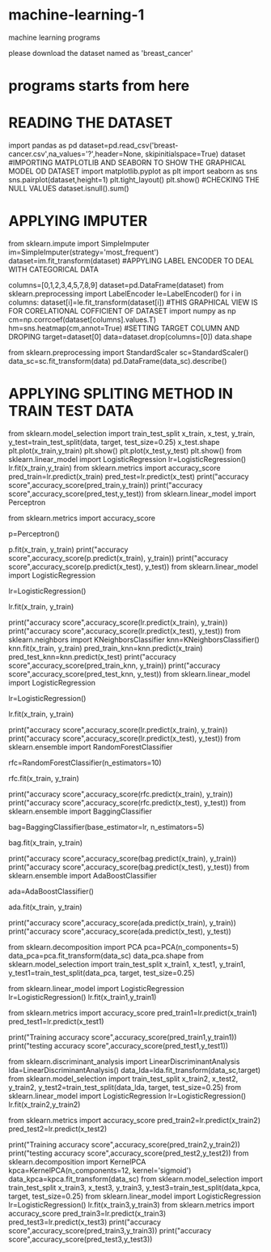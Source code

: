 # machine-learning-1
machine learning programs 

please download the dataset named as 'breast_cancer'

# programs starts from here 
# READING THE DATASET 
import pandas as pd
dataset=pd.read_csv('breast-cancer.csv',na_values='?',header=None, skipinitialspace=True)
dataset
#IMPORTING MATPLOTLIB AND SEABORN TO SHOW THE GRAPHICAL MODEL OD DATASET 
import matplotlib.pyplot as plt 
import seaborn as sns 
sns.pairplot(dataset,height=1)
plt.tight_layout()
plt.show()
#CHECKING THE NULL VALUES 
dataset.isnull().sum()
# APPLYING IMPUTER 
from sklearn.impute import SimpleImputer
im=SimpleImputer(strategy='most_frequent')
dataset=im.fit_transform(dataset)
#APPYLING LABEL ENCODER TO DEAL WITH CATEGORICAL DATA 

columns=[0,1,2,3,4,5,7,8,9]
dataset=pd.DataFrame(dataset)
from sklearn.preprocessing import LabelEncoder
le=LabelEncoder()
for i in columns:
    dataset[i]=le.fit_transform(dataset[i])
#THIS GRAPHICAL VIEW IS FOR CORELATIONAL COFFICIENT OF DATASET 
import numpy as np
cm=np.corrcoef(dataset[columns].values.T)
hm=sns.heatmap(cm,annot=True)
#SETTING TARGET COLUMN AND DROPING 
target=dataset[0]
data=dataset.drop(columns=[0])
data.shape

from sklearn.preprocessing import StandardScaler
sc=StandardScaler()
data_sc=sc.fit_transform(data)
pd.DataFrame(data_sc).describe()
# APPLYING SPLITING METHOD IN TRAIN TEST DATA 
from sklearn.model_selection import train_test_split
x_train, x_test, y_train, y_test=train_test_split(data, target, test_size=0.25)
x_test.shape
plt.plot(x_train,y_train)
plt.show()
plt.plot(x_test,y_test)
plt.show()
from sklearn.linear_model import LogisticRegression
lr=LogisticRegression()
lr.fit(x_train,y_train)
from sklearn.metrics import accuracy_score
pred_train=lr.predict(x_train)
pred_test=lr.predict(x_test)
print("accuracy score",accuracy_score(pred_train,y_train))
print("accuracy score",accuracy_score(pred_test,y_test))
from sklearn.linear_model import Perceptron 

from sklearn.metrics import accuracy_score

p=Perceptron()

p.fit(x_train, y_train)
print("accuracy score",accuracy_score(p.predict(x_train), y_train))
print("accuracy score",accuracy_score(p.predict(x_test), y_test))
from sklearn.linear_model import LogisticRegression


lr=LogisticRegression()

lr.fit(x_train, y_train)


print("accuracy score",accuracy_score(lr.predict(x_train), y_train))
print("accuracy score",accuracy_score(lr.predict(x_test), y_test))
from sklearn.neighbors import KNeighborsClassifier
knn=KNeighborsClassifier()
knn.fit(x_train, y_train)
pred_train_knn=knn.predict(x_train)
pred_test_knn=knn.predict(x_test)
print("accuracy score",accuracy_score(pred_train_knn, y_train))
print("accuracy score",accuracy_score(pred_test_knn, y_test))
from sklearn.linear_model import LogisticRegression

lr=LogisticRegression()

lr.fit(x_train, y_train)

print("accuracy score",accuracy_score(lr.predict(x_train), y_train))
print("accuracy score",accuracy_score(lr.predict(x_test), y_test))
from sklearn.ensemble import RandomForestClassifier

rfc=RandomForestClassifier(n_estimators=10)

rfc.fit(x_train, y_train)

print("accuracy score",accuracy_score(rfc.predict(x_train), y_train))
print("accuracy score",accuracy_score(rfc.predict(x_test), y_test))
from sklearn.ensemble import BaggingClassifier

bag=BaggingClassifier(base_estimator=lr, n_estimators=5)

bag.fit(x_train, y_train)

print("accuracy score",accuracy_score(bag.predict(x_train), y_train))
print("accuracy score",accuracy_score(bag.predict(x_test), y_test))
from sklearn.ensemble import AdaBoostClassifier

ada=AdaBoostClassifier()

ada.fit(x_train, y_train)

print("accuracy score",accuracy_score(ada.predict(x_train), y_train))
print("accuracy score",accuracy_score(ada.predict(x_test), y_test))



from sklearn.decomposition import PCA
pca=PCA(n_components=5)
data_pca=pca.fit_transform(data_sc)
data_pca.shape
from sklearn.model_selection import train_test_split
x_train1, x_test1, y_train1, y_test1=train_test_split(data_pca, target, test_size=0.25)

from sklearn.linear_model import LogisticRegression
lr=LogisticRegression()
lr.fit(x_train1,y_train1)

from sklearn.metrics import accuracy_score
pred_train1=lr.predict(x_train1)
pred_test1=lr.predict(x_test1)

print("Training accuracy score",accuracy_score(pred_train1,y_train1))
print("testing accuracy score",accuracy_score(pred_test1,y_test1))

from sklearn.discriminant_analysis import LinearDiscriminantAnalysis
lda=LinearDiscriminantAnalysis()
data_lda=lda.fit_transform(data_sc,target)
from sklearn.model_selection import train_test_split
x_train2, x_test2, y_train2, y_test2=train_test_split(data_lda, target, test_size=0.25)
from sklearn.linear_model import LogisticRegression
lr=LogisticRegression()
lr.fit(x_train2,y_train2)

from sklearn.metrics import accuracy_score
pred_train2=lr.predict(x_train2)
pred_test2=lr.predict(x_test2)

print("Training accuracy score",accuracy_score(pred_train2,y_train2))
print("testing accuracy score",accuracy_score(pred_test2,y_test2))
from sklearn.decomposition import KernelPCA
kpca=KernelPCA(n_components=12, kernel='sigmoid')
data_kpca=kpca.fit_transform(data_sc)
from sklearn.model_selection import train_test_split
x_train3, x_test3, y_train3, y_test3=train_test_split(data_kpca, target, test_size=0.25)
from sklearn.linear_model import LogisticRegression
lr=LogisticRegression()
lr.fit(x_train3,y_train3)
from sklearn.metrics import accuracy_score
pred_train3=lr.predict(x_train3)
pred_test3=lr.predict(x_test3)
print("accuracy score",accuracy_score(pred_train3,y_train3))
print("accuracy score",accuracy_score(pred_test3,y_test3))
